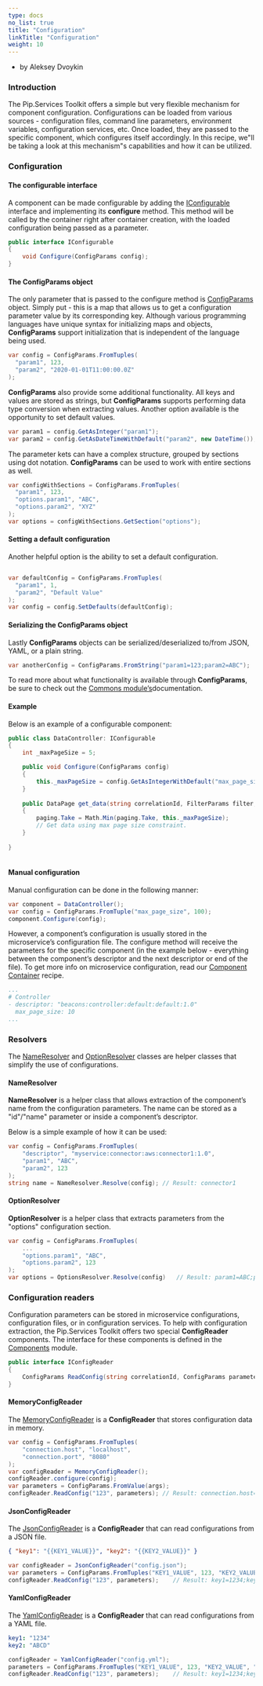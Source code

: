 ```yaml
---
type: docs
no_list: true
title: "Configuration"
linkTitle: "Configuration"
weight: 10
---
```


- by Aleksey Dvoykin

### Introduction

The Pip.Services Toolkit offers a simple but very flexible mechanism for component configuration. Configurations can be loaded from various sources - configuration files, command line parameters, environment variables, configuration services, etc. Once loaded, they are passed to the specific component, which configures itself accordingly. In this recipe, we"ll be taking a look at this mechanism"s capabilities and how it can be utilized.

### Configuration

#### The configurable interface

A component can be made configurable by adding the [IConfigurable](../../commons/config/iconfigurable/) interface and implementing its **configure** method. This method will be called by the container right after container creation, with the loaded configuration being passed as a parameter.

```cs
public interface IConfigurable
{
  	void Configure(ConfigParams config);
}
```

#### The ConfigParams object

The only parameter that is passed to the configure method is [ConfigParams](../../commons/config/config_params/) object. Simply put - this is a map that allows us to get a configuration parameter value by its corresponding key. Although various programming languages have unique syntax for initializing maps and objects, **ConfigParams** support initialization that is independent of the language being used.

```cs
var config = ConfigParams.FromTuples(
  "param1", 123,
  "param2", "2020-01-01T11:00:00.0Z"
);
```

**ConfigParams** also provide some additional functionality. All keys and values are stored as strings, but **ConfigParams** supports performing data type conversion when extracting values. Another option available is the opportunity to set default values.

```cs
var param1 = config.GetAsInteger("param1");
var param2 = config.GetAsDateTimeWithDefault("param2", new DateTime());
```

The parameter kets can have a complex structure, grouped by sections using dot notation. **ConfigParams** can be used to work with entire sections as well.

```cs
var configWithSections = ConfigParams.FromTuples(
  "param1", 123,
  "options.param1", "ABC",
  "options.param2", "XYZ"
);
var options = configWithSections.GetSection("options");
```
#### Setting a default configuration

Another helpful option is the ability to set a default configuration.

```cs

var defaultConfig = ConfigParams.FromTuples(
  "param1", 1,
  "param2", "Default Value"
);
var config = config.SetDefaults(defaultConfig);
```

#### Serializing the ConfigParams object

Lastly **ConfigParams** objects can be serialized/deserialized to/from JSON, YAML, or a plain string.

```cs
var anotherConfig = ConfigParams.FromString("param1=123;param2=ABC");
```

To read more about what functionality is available through **ConfigParams**, be sure to check out the [Commons module’s](../../commons)documentation. 

#### Example

Below is an example of a configurable component:

```cs
public class DataController: IConfigurable
{
	int _maxPageSize = 5;

   	public void Configure(ConfigParams config)
   	{
		this._maxPageSize = config.GetAsIntegerWithDefault("max_page_size", this._maxPageSize);
   	}
		
   	public DataPage get_data(string correlationId, FilterParams filter, PagingParams paging)
   	{
		paging.Take = Math.Min(paging.Take, this._maxPageSize);
		// Get data using max page size constraint.
   	}
	        
}
   

```

#### Manual configuration

Manual configuration can be done in the following manner:

```cs
var component = DataController();
var config = ConfigParams.FromTuple("max_page_size", 100);
component.Configure(config);

```

However, a component’s configuration is usually stored in the microservice’s configuration file. The configure method will receive the parameters for the specific component (in the example below - everything between the component’s descriptor and the next descriptor or end of the file). To get more info on microservice configuration, read our [Component Container](../component_container) recipe. 

```yml
...
# Controller
- descriptor: "beacons:controller:default:default:1.0"
  max_page_size: 10
...

```

### Resolvers

The [NameResolver](../../commons/config/name_resolver/) and [OptionResolver](../../commons/config/option_resolver/) classes are helper classes that simplify the use of configurations. 

#### NameResolver

**NameResolver** is a helper class that allows extraction of the component’s name from the configuration parameters. The name can be stored as a "id"/"name" parameter or inside a component’s descriptor.

Below is a simple example of how it can be used:

```cs
var config = ConfigParams.FromTuples(
	"descriptor", "myservice:connector:aws:connector1:1.0",
	"param1", "ABC",
	"param2", 123
);
string name = NameResolver.Resolve(config); // Result: connector1

```

#### OptionResolver

**OptionResolver** is a helper class that extracts parameters from the "options" configuration section.

```cs
var config = ConfigParams.FromTuples(
    ...
	"options.param1", "ABC",
	"options.param2", 123
);
var options = OptionsResolver.Resolve(config)   // Result: param1=ABC;param2=123
```

### Configuration readers

Configuration parameters can be stored in microservice configurations, configuration files, or in configuration services. To help with configuration extraction, the Pip.Services Toolkit offers two special **ConfigReader** components. The interface for these components is defined in the [Components](../../components) module.

```cs
public interface IConfigReader
{
    ConfigParams ReadConfig(string correlationId, ConfigParams parameters);
}


```

#### MemoryConfigReader

The [MemoryConfigReader](../../components/config/memory_config_reader/) is a **ConfigReader** that stores configuration data in memory.

```cs
var config = ConfigParams.FromTuples(
	"connection.host", "localhost",
	"connection.port", "8080"
);
var configReader = MemoryConfigReader();
configReader.configure(config);
var parameters = ConfigParams.FromValue(args);
configReader.ReadConfig("123", parameters); // Result: connection.host=localhost;connection.port=8080

```

#### JsonConfigReader

The [JsonConfigReader](../../components/config/json_config_reader/) is a **ConfigReader** that can read configurations from a JSON file.

```json
{ "key1": "{{KEY1_VALUE}}", "key2": "{{KEY2_VALUE}}" }
```

```cs
var configReader = JsonConfigReader("config.json");
var parameters = ConfigParams.FromTuples("KEY1_VALUE", 123, "KEY2_VALUE", "ABC");
configReader.ReadConfig("123", parameters);    // Result: key1=1234;key2=ABCD

```

#### YamlConfigReader

The [YamlConfigReader](../..//components/config/yaml_config_reader/) is a **ConfigReader** that can read configurations from a YAML file.

```yml
key1: "1234"
key2: "ABCD"
```

```cs
configReader = YamlConfigReader("config.yml");
parameters = ConfigParams.FromTuples("KEY1_VALUE", 123, "KEY2_VALUE", "ABC");;
configReader.ReadConfig("123", parameters);    // Result: key1=1234;key2=ABCD
```





